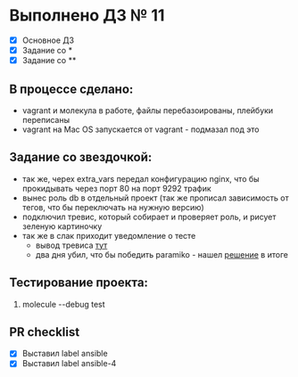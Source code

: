 # Выполнено ДЗ № 11

 - [X] Основное ДЗ
 - [X] Задание со *
 - [X] Задание со **

## В процессе сделано:
  - vagrant и молекула в работе, файлы перебазоированы, плейбуки переписаны
  - vagrant на Mac OS запускается от vagrant - подмазал под это

## Задание со звездочкой:
  - так же, черех extra_vars передал конфигурацию nginx, что бы прокидывать через порт 80 на порт 9292 трафик
  - вынес роль db в отдельный проект (так же прописал зависимость от тегов, что бы переключать на нужную версию)
  - подключил тревис, который собирает и проверяет роль, и рисует зеленую картиночку
  - так же в слак приходит уведомление о тесте
    - вывод тревиса [тут](https://api.travis-ci.com/v3/job/217865181/log.txt)
    - два дня убил, что бы победить paramiko - нашел [решение](https://freelancing.studio/paramiko-and-rsa-key/) в итоге

## Тестирование проекта:
  1. molecule --debug test

## PR checklist
 - [X] Выставил label ansible
 - [X] Выставил label ansible-4

